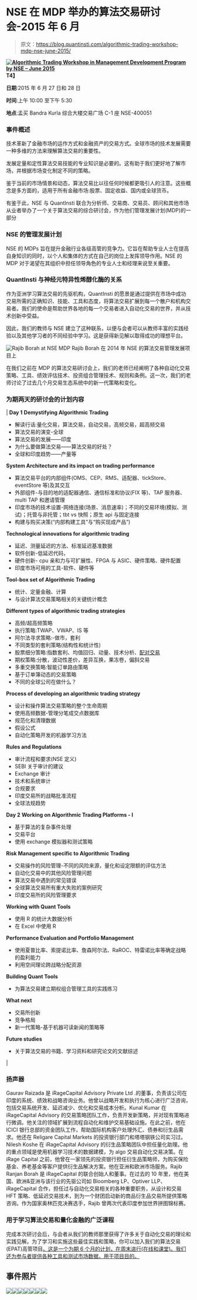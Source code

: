# NSE 在 MDP 举办的算法交易研讨会-2015 年 6 月

> 原文：<https://blog.quantinsti.com/algorithmic-trading-workshop-mdp-nse-june-2015/>

**[![Algorithmic Trading Workshop in Management Development Program by NSE – June 2015](img/d6cc20cbe4ed9922b02648f2bbb99867.png)](http://www.nseindia.com/education/content/MUM_270615.pdf)T4】**

**日期**:2015 年 6 月 27 日和 28 日

**时间**:上午 10:00 至下午 5:30

**地点**:孟买 Bandra Kurla 综合大楼交易广场 C-1 座 NSE-400051

### **事件概述**

技术革新了金融市场的运作方式和金融资产的交易方式。全球市场的技术发展需要一种多维的方法来理解算法交易的重要性。

发展定量和定性算法交易技能的专业知识是必要的。这有助于我们更好地了解市场，并根据市场变化制定不同的策略。

鉴于当前的市场情景和动态，算法交易比以往任何时候都更吸引人的注意。这些概念是多方面的，适用于所有金融市场:股票、固定收益、国内或全球货币。

有鉴于此，NSE 与 QuantInsti 联合为分析师、交易商、交易员、顾问和其他市场从业者举办了一个关于算法交易的综合研讨会，作为他们管理发展计划(MDP)的一部分

### **NSE 的管理发展计划**

NSE 的 MDPs 旨在提升金融行业各级高管的竞争力。它旨在帮助专业人士在提高自身知识的同时，以个人和集体的方式在自己的岗位上发挥领导作用。NSE 的 MDP 对于渴望在其组织中担任领导角色的专业人士和经理来说至关重要。

### **QuantInsti 与神经元特异性烯醇化酶的关系**

作为亚洲学习算法交易的先驱机构，QuantInsti 的愿景是通过提供在市场中成功交易所需的正确知识、技能、工具和态度，将算法交易扩展到每一个散户和机构交易者。我们的使命是帮助世界各地的每一个交易者进入自动化交易的世界，并从技术创新中受益。

因此，我们的教师与 NSE 建立了这种联系，以便与会者可以从教师丰富的实践经验以及其他学习者的不同经验中学习。这是获得新见解以取得成功的理想平台。

![Rajib Borah at NSE MDP](img/3d1c4f05415c2a1f410d8909328aa7e9.png) Rajib Borah 在 2014 年 NSE 的算法交易管理发展项目上

在我们之前在 MDP 的算法交易研讨会上，我们的老师已经阐明了各种自动化交易策略、工具、绩效评估技术、投资组合管理技术、规则和条例。这一次，我们的老师讨论了过去几个月交易生态系统中的新一代策略和变化。

### **为期两天的研讨会的计划内容**

| **Day 1** **Demystifying Algorithmic Trading**

*   解读行话:量化交易，算法交易，自动交易，高频交易，超高频交易
*   算法交易的演变-全球
*   算法交易的发展——印度
*   为什么要做算法交易——算法交易的好处？
*   全球和印度趋势——产量等

**System Architecture and its impact on trading performance**

*   算法交易平台的内部组件(OMS、CEP、RMS、适配器、tickStore、eventStore 等)及其交互
*   外部组件-与目的地的适配器通信、通信标准和协议(FIX 等)、TAP 服务器、multi TAP 和邀请管理
*   印度市场的技术设置-网络连接(场景、消息速率)；不同的交易环境(模拟、测试)；托管与非托管；tbt vs 快照；原生 api 与固定连接
*   构建与购买决策(“内部构建工具”与“购买现成产品”)

**Technological innovations for algorithmic trading**

*   延迟、测量延迟的方法、标准延迟基准数据
*   软件创新-低延迟代码，
*   硬件创新- cpu 亲和力与可扩展性、FPGA 与 ASIC、硬件策略、硬件配置
*   印度市场可用的工具-软件、硬件等

**Tool-box set of Algorithmic Trading**

*   统计、定量金融、计算
*   与设计算法交易策略相关的关键统计概念

**Different types of algorithmic trading strategies**

*   高频/超高频策略
*   执行策略:TWAP、VWAP、IS 等
*   阿尔法寻求策略:-做市，套利
*   不同类型的套利策略(结构性和统计性)
*   股票细分策略:指数套利、均值回归、动量、技术分析、[配对交易](https://blog.quantinsti.com/pair-trading-strategy-excel-model/)
*   期权策略:分散，波动性差价，差异互换，果冻卷，偏斜交易
*   多重交换策略:智能订单路由策略
*   基于订单簿动态的交易策略
*   不同的全球公司在做什么？

**Process of developing an algorithmic trading strategy**

*   设计和操作算法交易策略的整个生命周期
*   使用高频数据-管理分笔成交点数据库
*   规范化和清理数据
*   假设公式
*   自动化策略开发的机器学习方法

**Rules and Regulations**

*   审计流程和要求(NSE 定义)
*   SEBI 关于审计的建议
*   Exchange 审计
*   技术和系统审计
*   合规要求
*   印度交易所的战略批准流程
*   全球法规趋势

**Day 2** **Working on Algorithmic Trading Platforms - I**

*   基于算法的复杂事件处理
*   交易平台
*   使用 exchange 模拟器和测试策略

**Risk Management specific to Algorithmic Trading**

*   交易操作的风险管理-不同的风险来源，量化和设定限额的评估方法
*   自动化交易中的其他风险管理问题
*   算法交易中遇到的常见错误
*   全球算法交易所有重大失败的案例研究
*   印度交易所的风险管理要求

**Working with Quant Tools**

*   使用 R 的统计大数据分析
*   在 Excel 中使用 R

**Performance Evaluation and Portfolio Management**

*   使用夏普比率、索提诺比率、詹森阿尔法、RaROC、特雷诺比率等确定战略的盈利能力
*   利用空间理论跨战略分配资源

**Building Quant Tools**

*   为算法交易建立期权组合管理工具的实践练习

**What next**

*   交易所创新
*   竞争格局
*   新一代策略-基于机器可读新闻的策略等

**Future studies**

*   关于算法交易的书籍、学习资料和研究论文的文献综述

 |

### **扬声器**

Gaurav Raizada 是 iRageCapital Advisory Private Ltd .的董事，负责该公司在印度的系统、绩效和战略咨询业务。他曾以战略开发和执行为核心进行广泛咨询，包括交易系统开发、延迟减少、优化和交易成本分析。Kunal Kumar 在 iRageCapital Advisory 的交易策略团队工作，负责开发新策略，并对现有策略进行微调。他关注的领域扩展到流程自动化和维护交易基础设施。在此之前，他在 ICICI 银行总部的资金团队工作，帮助国际机构客户处理外汇、债券和衍生品需求。他还在 Religare Capital Markets 的投资银行部门和塔塔钢铁公司实习过。Nilesh Koshe 在 iRageCapital Advisory 的衍生品策略团队中担任量化助理。他的重点领域是使用机器学习技术的数据建模，为 algo 交易自动化交易决策。在 iRage Capital 之前，他曾在一家领先的投资银行担任衍生品策略师，为购买保险基金、养老基金等客户提供衍生品解决方案。他在亚洲和欧洲市场服务。Rajib Ranjan Borah 是 iRageCapital 的联合创始人和董事。在过去的 10 年里，他在美国、欧洲&亚洲与该行业的先驱公司如 Bloomberg LP、Optiver LLP、iRageCapital 合作，担任过与自动化交易相关的各种重要职务，从设计和交易 HFT 策略、低延迟交易技术，到为一个财团启动新的商品衍生品交易所提供策略咨询。作为国家奥林匹克决赛选手，Rajib 曾两次代表印度参加世界拼图锦标赛。

### **用于学习算法交易和量化金融的广泛课程**

完成本次研讨会后，与会者从我们的教师那里获得了许多关于自动化交易的理论和实践见解。为了学习和实施这些最佳实践和策略，你可以加入我们的算法交易 (EPAT)高管项目[。这是一个为期 6 个月的计划，在周末进行(在线和课堂)。我们还为参与者提供各种工具和测试市场数据，用于项目目的。](https://www.quantinsti.com/courses/epat/)

## **事件照片**

![](img/9f998cd1d3a771de94bcac0694734c35.png)![](img/23793a876faf1fc862c5de4a81631315.png)![](img/559c8eb3c6e65fa05a16d707a4533224.png)![](img/d36fd2a5c79dde0b9ed4492d7fba4a2a.png)![](img/7124f6072840e709c576e3587ef993c5.png)![](img/f517ecc7ec24fcb9af00e7933d6bdb23.png)![](img/9c53e40f6d3ea489b4d398d21ba9837e.png)